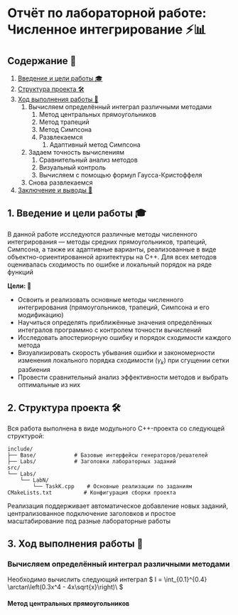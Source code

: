 # Отчёт по лабораторной работе: Численное интегрирование ⚡️📊

## Содержание 📖

1. [Введение и цели работы 🎓](#1-введение-и-цели-работы-)
2. [Структура проекта 🛠️](#2-структура-проекта-)
3. [Ход выполнения работы 🔎](#3-ход-выполнения-работы-)
   1. Вычисляем определённый интеграл различными методами
      1. Метод центральных прямоугольников
      2. Метод трапеций
      3. Метод Симпсона
      4. Развлекаемся
         1. Адаптивный метод Симпсона
    2. Задаем точность вычислениям
       1. Сравнительный анализ методов
       2. Визуальный контроль
       3. Вычисляем с помощью формул Гаусса-Кристоффеля
    3. Снова развлекаемся
4. [Заключение и выводы 📝](#4-заключение-и-выводы-)

## 1. Введение и цели работы 🎓

В данной работе исследуются различные методы численного интегрирования — методы средних прямоугольников, трапеций, Симпсона, а также их адаптивные варианты, реализованные в виде объектно-ориентированной архитектуры на C++. Для всех методов оценивалась сходимость по ошибке и локальный порядок на ряде функций

**Цели: 🎯**

- Освоить и реализовать основные методы численного интегрирования (прямоугольников, трапеций, Симпсона и его модификацию)
- Научиться определять приближённые значения определённых интегралов программно с контролем точности вычислений
- Исследовать апостериорную ошибку и порядок сходимости каждого метода
- Визуализировать скорость убывания ошибки и закономерности изменения локального порядка сходимости ($\gamma_k$) при сгущении сетки разбиения
- Провести сравнительный анализ эффективности методов и выбрать оптимальные из них

## 2. Структура проекта 🛠️

Вся работа выполнена в виде модульного C++-проекта со следующей структурой:
```
include/
├── Base/            # Базовые интерфейсы генераторов/решателей
├── Labs/            # Заголовки лабораторных заданий
src/
└── Labs/
    └── LabN/
        └── TaskK.cpp    # Основные реализации по заданиям
CMakeLists.txt          # Конфигурация сборки проекта
```
Реализация поддерживает автоматическое добавление новых заданий, централизованное подключение заголовков и простое масштабирование под разные лабораторные работы

## 3. Ход выполнения работы 🔎

### Вычисляем определённый интеграл различными методами

Необходимо вычислить следующий интеграл $ I = \int_{0.1}^{0.4} \arctan\left(0.3x^4 - 4x\sqrt{x}\right)\ $

#### Метод центральных прямоугольников



